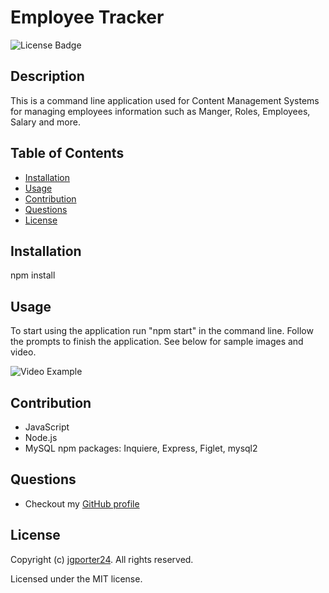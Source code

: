 
# Employee Tracker
![License Badge](https://img.shields.io/github/license/jgporter24/employee_tracker?label=license&style=for-the-badge)

## Description
This is a command line application used for Content Management Systems for managing employees information such as Manger, Roles, Employees, Salary and more. 

## Table of Contents
* [Installation](#installation)
* [Usage](#usage)
* [Contribution](#contribution)
* [Questions](#questions)
* [License](#license)
    
## Installation
npm install

## Usage
To start using the application run "npm start" in the command line. Follow the prompts to finish the application. See below for sample images and video. 

![Video Example](assets/employeetracker.gif)

## Contribution
* JavaScript
* Node.js
* MySQL
npm packages: Inquiere, Express, Figlet, mysql2

## Questions
* Checkout my [GitHub profile](https://github.com/jgporter24) 
    
## License
Copyright (c) [jgporter24](https://github.com/jgporter24). All rights reserved.
    
Licensed under the MIT license.
    
  